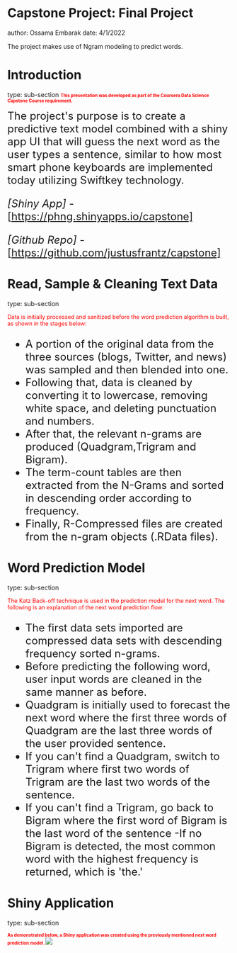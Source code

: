 Capstone Project: Final Project
========================================================
author: Ossama Embarak
date: 4/1/2022

The project makes use of Ngram modeling to predict words.


Introduction
========================================================
type: sub-section
<span style="color:red; font-weight:bold; font-size:0.7em">This presentation was developed as part of the Coursera Data Science Capstone Course requirement. </span>

<font size="5">
The project's purpose is to create a predictive text model combined with a shiny app UI that will guess the next word as the user types a sentence, similar to how most smart phone keyboards are implemented today utilizing Swiftkey technology.

*[Shiny App]* - [https://phng.shinyapps.io/capstone]

*[Github Repo]* - [https://github.com/justusfrantz/capstone]

</font>

Read, Sample & Cleaning Text Data
========================================================
type: sub-section

<span style="color:red; font-size:0.9em">Data is initially processed and sanitized before the word prediction algorithm is built, as shown in the stages below:</span>

<font size="5">

- A portion of the original data from the three sources (blogs, Twitter, and news) was sampled and then blended into one.
- Following that, data is cleaned by converting it to lowercase, removing white space, and deleting punctuation and numbers.
- After that, the relevant n-grams are produced (Quadgram,Trigram and Bigram).
- The term-count tables are then extracted from the N-Grams and sorted in descending order according to frequency.
- Finally, R-Compressed files are created from the n-gram objects (.RData files).

</font>



Word Prediction Model
========================================================
type: sub-section

<span style="color:red; font-size:0.9em"> The Katz Back-off technique is used in the prediction model for the next word. The following is an explanation of the next word prediction flow:</span>

<font size="5">

- The first data sets imported are compressed data sets with descending frequency sorted n-grams.
- Before predicting the following word, user input words are cleaned in the same manner as before.
- Quadgram is initially used to forecast the next word where the first three words of Quadgram are the last three words of the user provided sentence.
- If you can't find a Quadgram, switch to Trigram where first two words of Trigram are the last two words of the sentence.
- If you can't find a Trigram, go back to Bigram where the first word of Bigram is the last word of the sentence
-If no Bigram is detected, the most common word with the highest frequency is returned, which is 'the.'

</font>

Shiny Application
========================================================
type: sub-section

<span style="color:red; font-weight:bold;font-size:0.7em">As demonstrated below, a Shiny application was created using the previously mentioned next word prediction model. </span><img src="./www/app.png"></img>
